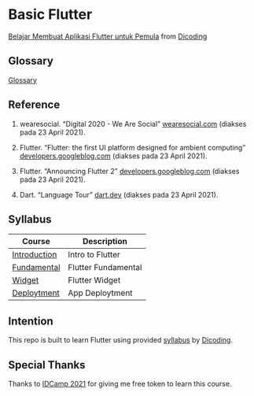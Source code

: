 # Basic Flutter

[Belajar Membuat Aplikasi Flutter untuk Pemula](https://www.dicoding.com/academies/159) from [Dicoding](https://www.dicoding.com/users/787116)

## Glossary

[Glossary](https://github.com/fadhilhaka/Basic-Flutter/tree/main/glossary)

## Reference

1. wearesocial. “Digital 2020 - We Are Social” [wearesocial.com](https://wearesocial.com/digital-2020) (diakses pada 23 April 2021).

2. Flutter. “Flutter: the first UI platform designed for ambient computing” [developers.googleblog.com](https://developers.googleblog.com/2019/12/flutter-ui-ambient-computing.html) (diakses pada 23 April 2021).

3. Flutter. “Announcing Flutter 2” [developers.googleblog.com](https://developers.googleblog.com/2021/03/announcing-flutter-2.html) (diakses pada 23 April 2021).

4. Dart. “Language Tour” [dart.dev](https://dart.dev/guides/language/language-tour#important-concepts) (diakses pada 23 April 2021).

## Syllabus

| Course | Description |
|--------|-------------|
| [Introduction](https://github.com/fadhilhaka/Basic-Flutter/tree/main/introduction) | Intro to Flutter |
| [Fundamental](https://github.com/fadhilhaka/Basic-Flutter/tree/main/fundamental) | Flutter Fundamental |
| [Widget](https://github.com/fadhilhaka/Basic-Flutter/tree/main/widget) | Flutter Widget |
| [Deploytment](https://github.com/fadhilhaka/Basic-Flutter/tree/main/deploytment) | App Deploytment |

## Intention

This repo is built to learn Flutter using provided [syllabus](https://www.dicoding.com/academies/159/tutorials) by [Dicoding](https://www.dicoding.com/users/787116).

## Special Thanks

Thanks to [IDCamp 2021](https://idcamp.indosatooredoo.com) for giving me free token to learn this course.